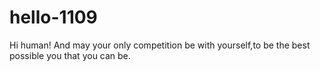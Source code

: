 # hello-1109
Hi human!
And may your only competition be with yourself,to be the best possible you that you can be. 
